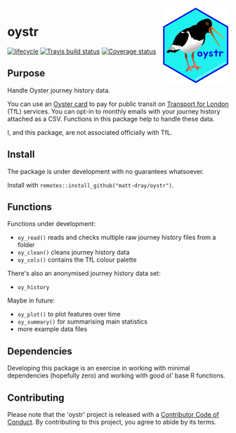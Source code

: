 <img src="https://raw.githubusercontent.com/matt-dray/stickers/master/output/oystr_hex.png" alt="Hexagonal sticker with an oystercatcher bird on it" width="150" align="right">

# oystr

[![lifecycle](https://img.shields.io/badge/lifecycle-experimental-orange.svg)](https://www.tidyverse.org/lifecycle/#experimental)
[![Travis build status](https://travis-ci.org/matt-dray/oystr.svg?branch=master)](https://travis-ci.org/matt-dray/oystr)
[![Coverage status](https://codecov.io/gh/matt-dray/oystr/branch/master/graph/badge.svg)](https://codecov.io/github/matt-dray/oystr?branch=master)

## Purpose

Handle Oyster journey history data.

You can use an [Oyster card](https://oyster.tfl.gov.uk/oyster/entry.do) to pay for public transit on [Transport for London](https://tfl.gov.uk/) (TfL) services. You can opt-in to monthly emails with your journey history attached as a CSV. Functions in this package help to handle these data.

I, and this package, are not associated officially with TfL.

## Install

The package is under development with no guarantees whatsoever.

Install with `remotes::install_github("matt-dray/oystr")`.

## Functions

Functions under development:

* `oy_read()` reads and checks multiple raw journey history files from a folder
* `oy_clean()` cleans journey history data
* `oy_cols()` contains the TfL colour palette

There's also an anonymised journey history data set:

* `oy_history`

Maybe in future:

* `oy_plot()` to plot features over time
* `oy_summary()` for summarising main statistics
* more example data files

## Dependencies

Developing this package is an exercise in working with minimal dependencies (hopefully zero) and working with good ol' base R functions.

## Contributing

Please note that the 'oystr' project is released with a [Contributor Code of Conduct](CODE_OF_CONDUCT.md). By contributing to this project, you agree to abide by its terms.
